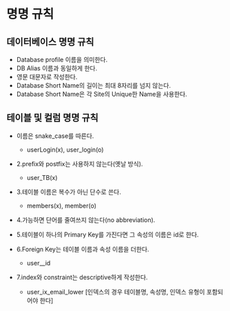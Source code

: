# 명명 규칙

## 데이터베이스 명명 규칙
* Database profile 이름을 의미한다.
* DB Alias 이름과 동일하게 한다.
* 영문 대문자로 작성한다.
* Database Short Name의 길이는 최대 8자리를 넘지 않는다.
* Database Short Name은 각 Site의 Unique한 Name을 사용한다.

## 테이블 및 컬럼 명명 규칙
* 이름은 snake_case를 따른다.
  * userLogin(x), user_login(o)

* 2.prefix와 postfix는 사용하지 않는다(옛날 방식).
  * user_TB(x)

* 3.테이블 이름은 복수가 아닌 단수로 쓴다.
  * members(x), member(o)

* 4.가능하면 단어를 줄여쓰지 않는다(no abbreviation).

* 5.테이블이 하나의 Primary Key를 가진다면 그 속성의 이름은 id로 한다.

* 6.Foreign Key는 테이블 이름과 속성 이름을 더한다.
  * user__id

* 7.index와 constraint는 descriptive하게 작성한다.
  * user_ix_email_lower [인덱스의 경우 테이블명, 속성명, 인덱스 유형이 포함되어야 한다]
